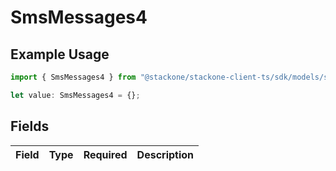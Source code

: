 # SmsMessages4

## Example Usage

```typescript
import { SmsMessages4 } from "@stackone/stackone-client-ts/sdk/models/shared";

let value: SmsMessages4 = {};
```

## Fields

| Field       | Type        | Required    | Description |
| ----------- | ----------- | ----------- | ----------- |